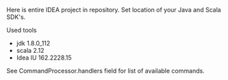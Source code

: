 Here is entire IDEA project in repository.
Set location of your Java and Scala SDK's.

Used tools
- jdk 1.8.0_112
- scala 2.12
- Idea IU 162.2228.15


See CommandProcessor.handlers field for list of available commands.